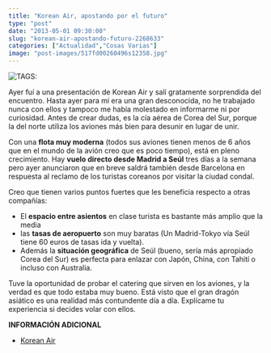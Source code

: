 ```yaml
---
title: "Korean Air, apostando por el futuro"
type: "post"
date: "2013-05-01 09:30:00"
slug: "korean-air-apostando-futuro-2268633"
categories: ["Actualidad","Cosas Varias"]
image: "post-images/517fd00260496s12358.jpg"
---
```


 ![ TAGS:](post-images/517fd00260496s12358.jpg "korean air")

 Ayer fuí a una presentación de Korean Air y salí gratamente sorprendida del encuentro. Hasta ayer para mí era una gran desconocida, no he trabajado nunca con ellos y tampoco me había molestado en informarme ni por curiosidad. Antes de crear dudas, es la cía aérea de Corea del Sur, porque la del norte utiliza los aviones más bien para desunir en lugar de unir.

 Con una **flota muy moderna** (todos sus aviones tienen menos de 6 años que en el mundo de la avión creo que es poco tiempo), está en pleno crecimiento. Hay **vuelo directo desde Madrid a Seúl** tres días a la semana pero ayer anunciaron que en breve saldrá también desde Barcelona en respuesta al reclamo de los turistas coreanos por visitar la ciudad condal.

 Creo que tienen varios puntos fuertes que les beneficia respecto a otras compañías:

- El **espacio entre asientos** en clase turista es bastante más amplio que la media
- las **tasas de aeropuerto** son muy baratas (Un Madrid-Tokyo vía Seúl tiene 60 euros de tasas ida y vuelta).
- Además la **situación geográfica** de Seúl (bueno, sería más apropiado Corea del Sur) es perfecta para enlazar con Japón, China, con Tahití o incluso con Australia.

 Tuve la oportunidad de probar el catering que sirven en los aviones, y la verdad es que todo estaba muy bueno. Está visto que el gran dragón asiático es una realidad más contundente día a día. Explícame tu experiencia si decides volar con ellos.

 **INFORMACIÓN ADICIONAL**

- [Korean Air](https://www.koreanair.com/)